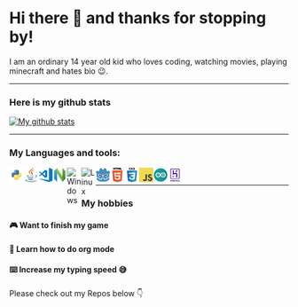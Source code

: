 # Hi there :wave: and thanks for stopping by!
I am an ordinary 14 year old kid who loves coding, watching movies, playing minecraft and hates bio :wink:.   
___

### Here is my github stats 

[![My github stats](https://github-readme-stats.vercel.app/api?username=NeoDrags&theme=midnight-purple&show_icons=true)](https://github.com/anuraghazra/github-readme-stats)

____

### My Languages and tools:   

<img align="left" alt="Python" width="26px" src="https://raw.githubusercontent.com/github/explore/master/topics/python/python.png" />
<img align="left" alt="Java" width="26px" src="https://raw.githubusercontent.com/github/explore/master/topics/java/java.png" />
<img align="left" alt="VS Code" width="26px" src="https://raw.githubusercontent.com/github/explore/master/topics/visual-studio-code/visual-studio-code.png" />
<img align="left" alt="Neovim" width="26px" src="https://raw.githubusercontent.com/github/explore/master/topics/neovim/neovim.png" />
<img align="left" alt="Windows" width="26px" src="https://image.flaticon.com/icons/svg/882/882702.svg" />
<img align="left" alt="Linux" width="26px" src="https://image.flaticon.com/icons/svg/226/226772.svg" />
<img align="left" alt="GodOt" width="26px" src="https://raw.githubusercontent.com/github/explore/master/topics/godot/godot.png" />
<img align="left" alt="HTML5" width="26px" src="https://raw.githubusercontent.com/github/explore/80688e429a7d4ef2fca1e82350fe8e3517d3494d/topics/html/html.png" />
<img align="left" alt="CSS3" width="26px" src="https://raw.githubusercontent.com/github/explore/80688e429a7d4ef2fca1e82350fe8e3517d3494d/topics/css/css.png" />
<img align="left" alt="JavaScript" width="26px" src="https://raw.githubusercontent.com/github/explore/master/topics/javascript/javascript.png" />
<img align="left" alt="VS Code" width="26px" src="https://raw.githubusercontent.com/github/explore/master/topics/arduino/arduino.png" />
<img align="left" alt="Heroku" width="26px" src="https://raw.githubusercontent.com/github/explore/master/topics/heroku/heroku.png" />
<br />

____

### My hobbies

#### :video_game: Want to finish my game   
#### :notebook_with_decorative_cover: Learn how to do org mode   
#### :keyboard: Increase my typing speed :sweat_smile:

Please check out my Repos below :point_down:	
